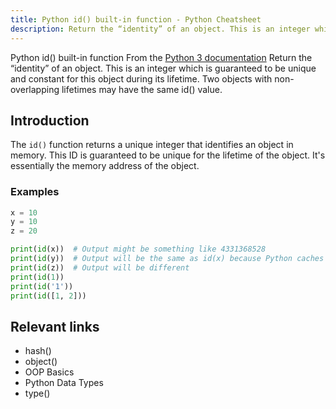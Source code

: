 ```yaml
---
title: Python id() built-in function - Python Cheatsheet
description: Return the “identity” of an object. This is an integer which is guaranteed to be unique and constant for this object during its lifetime. Two objects with non-overlapping lifetimes may have the same id() value.
---
```


<base-title :title="frontmatter.title" :description="frontmatter.description">
Python id() built-in function
</base-title>

<base-disclaimer>
  <base-disclaimer-title>
    From the <a target="_blank" href="https://docs.python.org/3/library/functions.html#id">Python 3 documentation</a>
  </base-disclaimer-title>
  <base-disclaimer-content>
   Return the “identity” of an object. This is an integer which is guaranteed to be unique and constant for this object during its lifetime. Two objects with non-overlapping lifetimes may have the same id() value.
  </base-disclaimer-content>
</base-disclaimer>

## Introduction

The `id()` function returns a unique integer that identifies an object in memory. This ID is guaranteed to be unique for the lifetime of the object. It's essentially the memory address of the object.

### Examples

```python
x = 10
y = 10
z = 20

print(id(x))  # Output might be something like 4331368528
print(id(y))  # Output will be the same as id(x) because Python caches small integers
print(id(z))  # Output will be different
print(id(1))
print(id('1'))
print(id([1, 2]))
```

## Relevant links

- <router-link :to="'/builtin/hash'">hash()</router-link>
- <router-link :to="'/builtin/object'">object()</router-link>
- <router-link :to="'/cheatsheet/oop-basics'">OOP Basics</router-link>
- <router-link :to="'/blog/python-data-types'">Python Data Types</router-link>
- <router-link :to="'/builtin/type'">type()</router-link>

